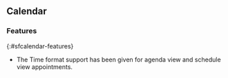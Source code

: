 ## Calendar

### Features
{:#sfcalendar-features}

* The Time format support has been given for agenda view and schedule view appointments.